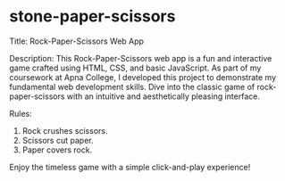 # stone-paper-scissors
Title: Rock-Paper-Scissors Web App 

Description:
This Rock-Paper-Scissors web app is a fun and interactive game crafted using HTML, CSS, and basic JavaScript. As part of my coursework at Apna College, I developed this project to demonstrate my fundamental web development skills. Dive into the classic game of rock-paper-scissors with an intuitive and aesthetically pleasing interface.

Rules:
1. Rock crushes scissors.
2. Scissors cut paper.
3. Paper covers rock.

Enjoy the timeless game with a simple click-and-play experience!
